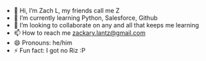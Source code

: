 - 👋 Hi, I’m Zach L, my friends call me Z
- 🌱 I’m currently learning Python, Salesforce, Github
- 💞️ I’m looking to collaborate on any and all that keeps me learning
- 📫 How to reach me zackary.lantz@gmail.com
- 😄 Pronouns: he/him
- ⚡ Fun fact: I got no Riz :P

<!---
XAQ009/XAQ009 is a ✨ special ✨ repository because its `README.md` (this file) appears on your GitHub profile.
You can click the Preview link to take a look at your changes.
--->
